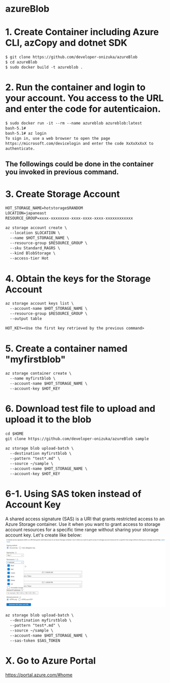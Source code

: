 # azureBlob

# 1. Create Container including Azure CLI, azCopy and dotnet SDK
```
$ git clone https://github.com/developer-onizuka/azureBlob
$ cd azureBlob
$ sudo docker build -t azureblob .
```

# 2. Run the container and login to your account. You access to the URL and enter the code for autenticaion.
```
$ sudo docker run -it --rm --name azureblob azureblob:latest
bash-5.1# 
bash-5.1# az login
To sign in, use a web browser to open the page https://microsoft.com/devicelogin and enter the code XxXxXxXxX to authenticate.
```

The followings could be done in the container you invoked in previous command.
---

# 3. Create Storage Account
```
HOT_STORAGE_NAME=hotstorage$RANDOM
LOCATION=japaneast
RESOURCE_GROUP=xxxx-xxxxxxxx-xxxx-xxxx-xxxx-xxxxxxxxxxxx
```
```
az storage account create \
  --location $LOCATION \
  --name $HOT_STORAGE_NAME \
  --resource-group $RESOURCE_GROUP \
  --sku Standard_RAGRS \
  --kind BlobStorage \
  --access-tier Hot
```

# 4. Obtain the keys for the Storage Account
```
az storage account keys list \
  --account-name $HOT_STORAGE_NAME \
  --resource-group $RESOURCE_GROUP \
  --output table
```
```
HOT_KEY=<Use the first key retrieved by the previous command>
```

# 5. Create a container named "myfirstblob"
```
az storage container create \
  --name myfirstblob \
  --account-name $HOT_STORAGE_NAME \
  --account-key $HOT_KEY
```

# 6. Download test file to upload and upload it to the blob
```
cd $HOME
git clone https://github.com/developer-onizuka/azureBlob sample
```
```
az storage blob upload-batch \
  --destination myfirstblob \
  --pattern "test*.md" \
  --source ~/sample \
  --account-name $HOT_STORAGE_NAME \
  --account-key $HOT_KEY
```

# 6-1. Using SAS token instead of Account Key
A shared access signature (SAS) is a URI that grants restricted access to an Azure Storage container. Use it when you want to grant access to storage account resources for a specific time range without sharing your storage account key. Let's create like below:
![azureBlob1](https://github.com/developer-onizuka/azureBlob/blob/master/azureBlob1.png)
```
az storage blob upload-batch \
  --destination myfirstblob \
  --pattern "test*.md" \
  --source ~/sample \
  --account-name $HOT_STORAGE_NAME \
  --sas-token $SAS_TOKEN
```


# X. Go to Azure Portal
https://portal.azure.com/#home

